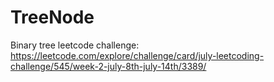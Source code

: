 # TreeNode
Binary tree leetcode challenge:
https://leetcode.com/explore/challenge/card/july-leetcoding-challenge/545/week-2-july-8th-july-14th/3389/
